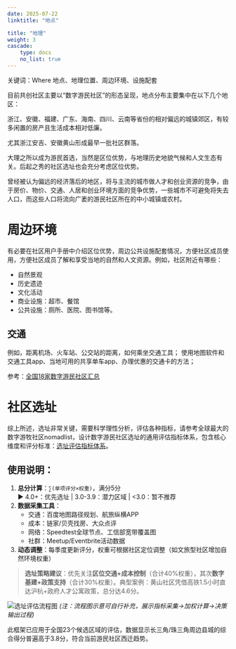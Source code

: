 ```yaml
---
date: 2025-07-22
linktitle: "地点"

title: "地理"
weight: 3
cascade:
    type: docs
    no_list: true
---
```



关键词：Where 地点、地理位置、周边环境、设施配套  

目前共创社区主要以“数字游民社区”的形态呈现，地点分布主要集中在以下几个地区：

浙江、安徽、福建、广东、海南、四川、云南等省份的相对偏远的城镇郊区，有较多闲置的房产且生活成本相对低廉。

尤其浙江安吉、安徽黄山形成最早一批社区群落。

大理之所以成为游民首选，当然是区位优势，与地理历史地貌气候和人文生态有关。后起之秀的社区选址也会充分考虑区位优势。

曾经被认为偏远的经济落后的地区，将与主流的城市做人才和创业资源的竞争，由于房价、物价、交通、人居和创业环境方面的竞争优势，一些城市不可避免将失去人口，而这些人口将流向广袤的游民社区所在的中小城镇或农村。

# 周边环境
有必要在社区用户手册中介绍区位优势，周边公共设施配套情况，方便社区成员使用，方便社区成员了解和享受当地的自然和人文资源。例如，社区附近有哪些：
- 自然景观
- 历史遗迹
- 文化活动
- 商业设施：超市、餐馆
- 公共设施：厕所、医院、图书馆等。

## 交通

例如，距离机场、火车站、公交站的距离，如何乘坐交通工具；
使用地图软件和交通工具app、当地可用的共享单车app、办理优惠的交通卡的方法；

参考：[全国18家数字游民社区汇总](https://mp.weixin.qq.com/s/R3hjQeVx2qEDNi0SpYzhvg)


# 社区选址

综上所述，选址非常关键，需要科学理性分析，评估各种指标，请参考全球最大的数字游牧社区nomadlist，设计数字游民社区选址的通用评估指标体系，包含核心维度和评分标准：[选址评估指标体系](https://1drv.ms/x/c/68815da68336c6b2/EcHU6LxD9-pDrgfucS_-MYYBTb5pebWM0yCFNHmdHcOxew?e=5jChVK)。

## 使用说明：
1. **总分计算**：`∑(单项评分×权重)`，满分5分  
   ▶ 4.0+：优先选址 | 3.0-3.9：潜力区域 | <3.0：暂不推荐
2. **数据采集工具**：
   - 交通：百度地图路径规划、航旅纵横APP
   - 成本：链家/贝壳找房、大众点评
   - 网络：Speedtest全球节点、工信部宽带覆盖图
   - 社群：Meetup/Eventbrite活动数据
3. **动态调整**：每季度更新评分，权重可根据社区定位调整（如文旅型社区增加自然环境权重）

> **选址策略建议**：优先关注**区位交通+成本控制**（合计40%权重），其次**数字基建+政策支持**（合计30%权重）。典型案例：黄山社区凭借高铁1.5小时直达沪杭+政府人才公寓政策，总分达4.6分。

![选址评估流程图](https://example.com/dn-site-selection-flowchart)
*(注：流程图示意可自行补充，展示指标采集→加权计算→决策输出过程)*

此框架已应用于全国23个候选区域的评估，数据显示长三角/珠三角周边县城的综合得分普遍高于3.8分，符合当前游民社区西迁趋势。


